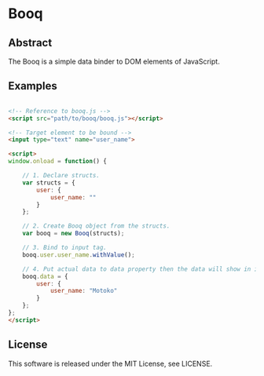 # Booq

## Abstract

The Booq is a simple data binder to DOM elements of JavaScript.

## Examples

```HTML

<!-- Reference to booq.js -->
<script src="path/to/booq/booq.js"></script>

<!-- Target element to be bound -->
<input type="text" name="user_name">

<script>
window.onload = function() {

    // 1. Declare structs.
    var structs = {
        user: {
            user_name: ""
        }
    };

    // 2. Create Booq object from the structs.
    var booq = new Booq(structs);

    // 3. Bind to input tag.
    booq.user.user_name.withValue();

    // 4. Put actual data to data property then the data will show in input text. 
    booq.data = {
        user: {
            user_name: "Motoko"
        }
    };
};
</script>
```

## License

This software is released under the MIT License, see LICENSE.
